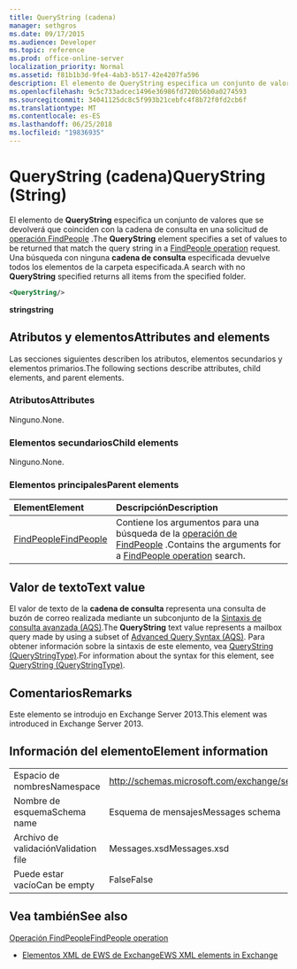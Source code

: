 ```yaml
---
title: QueryString (cadena)
manager: sethgros
ms.date: 09/17/2015
ms.audience: Developer
ms.topic: reference
ms.prod: office-online-server
localization_priority: Normal
ms.assetid: f81b1b3d-9fe4-4ab3-b517-42e4207fa596
description: El elemento de QueryString especifica un conjunto de valores que se devolverá que coinciden con la cadena de consulta en una solicitud de operación FindPeople. Una búsqueda con ninguna cadena de consulta especificada devuelve todos los elementos de la carpeta especificada.
ms.openlocfilehash: 9c5c733adcec1496e36986fd720b56b0a0274593
ms.sourcegitcommit: 34041125dc8c5f993b21cebfc4f8b72f0fd2cb6f
ms.translationtype: MT
ms.contentlocale: es-ES
ms.lasthandoff: 06/25/2018
ms.locfileid: "19836935"
---
```

# <a name="querystring-string"></a><span data-ttu-id="37391-104">QueryString (cadena)</span><span class="sxs-lookup"><span data-stu-id="37391-104">QueryString (String)</span></span>

<span data-ttu-id="37391-105">El elemento de **QueryString** especifica un conjunto de valores que se devolverá que coinciden con la cadena de consulta en una solicitud de [operación FindPeople](findpeople-operation.md) .</span><span class="sxs-lookup"><span data-stu-id="37391-105">The **QueryString** element specifies a set of values to be returned that match the query string in a [FindPeople operation](findpeople-operation.md) request.</span></span> <span data-ttu-id="37391-106">Una búsqueda con ninguna **cadena de consulta** especificada devuelve todos los elementos de la carpeta especificada.</span><span class="sxs-lookup"><span data-stu-id="37391-106">A search with no **QueryString** specified returns all items from the specified folder.</span></span> 
  
```XML
<QueryString/> 
```

 <span data-ttu-id="37391-107">**string**</span><span class="sxs-lookup"><span data-stu-id="37391-107">**string**</span></span>
## <a name="attributes-and-elements"></a><span data-ttu-id="37391-108">Atributos y elementos</span><span class="sxs-lookup"><span data-stu-id="37391-108">Attributes and elements</span></span>

<span data-ttu-id="37391-109">Las secciones siguientes describen los atributos, elementos secundarios y elementos primarios.</span><span class="sxs-lookup"><span data-stu-id="37391-109">The following sections describe attributes, child elements, and parent elements.</span></span>
  
### <a name="attributes"></a><span data-ttu-id="37391-110">Atributos</span><span class="sxs-lookup"><span data-stu-id="37391-110">Attributes</span></span>

<span data-ttu-id="37391-111">Ninguno.</span><span class="sxs-lookup"><span data-stu-id="37391-111">None.</span></span>
  
### <a name="child-elements"></a><span data-ttu-id="37391-112">Elementos secundarios</span><span class="sxs-lookup"><span data-stu-id="37391-112">Child elements</span></span>

<span data-ttu-id="37391-113">Ninguno.</span><span class="sxs-lookup"><span data-stu-id="37391-113">None.</span></span>
  
### <a name="parent-elements"></a><span data-ttu-id="37391-114">Elementos principales</span><span class="sxs-lookup"><span data-stu-id="37391-114">Parent elements</span></span>

|<span data-ttu-id="37391-115">**Element**</span><span class="sxs-lookup"><span data-stu-id="37391-115">**Element**</span></span>|<span data-ttu-id="37391-116">**Descripción**</span><span class="sxs-lookup"><span data-stu-id="37391-116">**Description**</span></span>|
|:-----|:-----|
|[<span data-ttu-id="37391-117">FindPeople</span><span class="sxs-lookup"><span data-stu-id="37391-117">FindPeople</span></span>](findpeople.md) <br/> |<span data-ttu-id="37391-118">Contiene los argumentos para una búsqueda de la [operación de FindPeople](findpeople-operation.md) .</span><span class="sxs-lookup"><span data-stu-id="37391-118">Contains the arguments for a [FindPeople operation](findpeople-operation.md) search.</span></span>  <br/> |
   
## <a name="text-value"></a><span data-ttu-id="37391-119">Valor de texto</span><span class="sxs-lookup"><span data-stu-id="37391-119">Text value</span></span>

<span data-ttu-id="37391-120">El valor de texto de la **cadena de consulta** representa una consulta de buzón de correo realizada mediante un subconjunto de la [Sintaxis de consulta avanzada (AQS)](http://msdn.microsoft.com/en-us/library/aa965711%28VS.85%29.aspx).</span><span class="sxs-lookup"><span data-stu-id="37391-120">The **QueryString** text value represents a mailbox query made by using a subset of [Advanced Query Syntax (AQS)](http://msdn.microsoft.com/en-us/library/aa965711%28VS.85%29.aspx).</span></span> <span data-ttu-id="37391-121">Para obtener información sobre la sintaxis de este elemento, vea [QueryString (QueryStringType)](querystring-querystringtype.md).</span><span class="sxs-lookup"><span data-stu-id="37391-121">For information about the syntax for this element, see [QueryString (QueryStringType)](querystring-querystringtype.md).</span></span>
  
## <a name="remarks"></a><span data-ttu-id="37391-122">Comentarios</span><span class="sxs-lookup"><span data-stu-id="37391-122">Remarks</span></span>

<span data-ttu-id="37391-123">Este elemento se introdujo en Exchange Server 2013.</span><span class="sxs-lookup"><span data-stu-id="37391-123">This element was introduced in Exchange Server 2013.</span></span>
  
## <a name="element-information"></a><span data-ttu-id="37391-124">Información del elemento</span><span class="sxs-lookup"><span data-stu-id="37391-124">Element information</span></span>

|||
|:-----|:-----|
|<span data-ttu-id="37391-125">Espacio de nombres</span><span class="sxs-lookup"><span data-stu-id="37391-125">Namespace</span></span>  <br/> |http://schemas.microsoft.com/exchange/services/2006/messages  <br/> |
|<span data-ttu-id="37391-126">Nombre de esquema</span><span class="sxs-lookup"><span data-stu-id="37391-126">Schema name</span></span>  <br/> |<span data-ttu-id="37391-127">Esquema de mensajes</span><span class="sxs-lookup"><span data-stu-id="37391-127">Messages schema</span></span>  <br/> |
|<span data-ttu-id="37391-128">Archivo de validación</span><span class="sxs-lookup"><span data-stu-id="37391-128">Validation file</span></span>  <br/> |<span data-ttu-id="37391-129">Messages.xsd</span><span class="sxs-lookup"><span data-stu-id="37391-129">Messages.xsd</span></span>  <br/> |
|<span data-ttu-id="37391-130">Puede estar vacío</span><span class="sxs-lookup"><span data-stu-id="37391-130">Can be empty</span></span>  <br/> |<span data-ttu-id="37391-131">False</span><span class="sxs-lookup"><span data-stu-id="37391-131">False</span></span>  <br/> |
   
## <a name="see-also"></a><span data-ttu-id="37391-132">Vea también</span><span class="sxs-lookup"><span data-stu-id="37391-132">See also</span></span>



[<span data-ttu-id="37391-133">Operación FindPeople</span><span class="sxs-lookup"><span data-stu-id="37391-133">FindPeople operation</span></span>](findpeople-operation.md)


- [<span data-ttu-id="37391-134">Elementos XML de EWS de Exchange</span><span class="sxs-lookup"><span data-stu-id="37391-134">EWS XML elements in Exchange</span></span>](ews-xml-elements-in-exchange.md)

